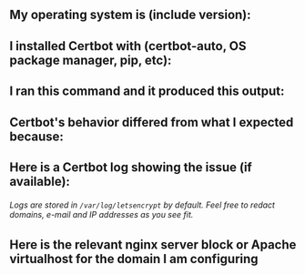 ## My operating system is (include version):


## I installed Certbot with (certbot-auto, OS package manager, pip, etc):


## I ran this command and it produced this output:


## Certbot's behavior differed from what I expected because:


## Here is a Certbot log showing the issue (if available):
###### Logs are stored in `/var/log/letsencrypt` by default. Feel free to redact domains, e-mail and IP addresses as you see fit.

## Here is the relevant nginx server block or Apache virtualhost for the domain I am configuring
